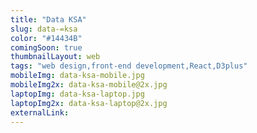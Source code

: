 ```yaml
---
title: "Data KSA"
slug: data-=ksa
color: "#14434B"
comingSoon: true
thumbnailLayout: web
tags: "web design,front-end development,React,D3plus"
mobileImg: data-ksa-mobile.jpg
mobileImg2x: data-ksa-mobile@2x.jpg
laptopImg: data-ksa-laptop.jpg
laptopImg2x: data-ksa-laptop@2x.jpg
externalLink:
---
```

